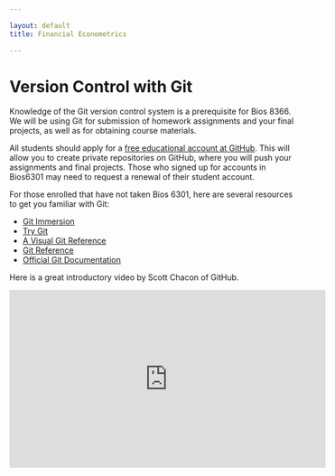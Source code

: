 ```yaml
---

layout: default
title: Financial Econometrics 

---
```


# Version Control with Git

Knowledge of the Git version control system is a prerequisite for Bios 8366. We will be using Git for submission of homework assignments and your final projects, as well as for obtaining course materials.

All students should apply for a [free educational account at GitHub](https://education.github.com/discount_requests/new). This will allow you to create private repositories on GitHub, where you will push your assignments and final projects. Those who signed up for accounts in Bios6301 may need to request a renewal of their student account.

For those enrolled that have not taken Bios 6301, here are several resources to get you familiar with Git:

* [Git Immersion](http://gitimmersion.com)
* [Try Git](http://try.github.io//levels/1/challenges/1)
* [A Visual Git Reference](http://marklodato.github.io/visual-git-guide/index-en.html)
* [Git Reference](http://gitref.org)
* [Official Git Documentation](http://git-scm.com/docs)

Here is a great introductory video by Scott Chacon of GitHub.

<iframe width="560" height="315" src="https://www.youtube.com/embed/ZDR433b0HJY" frameborder="0" allowfullscreen></iframe>
